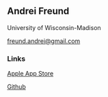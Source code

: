 ## Andrei Freund
University of Wisconsin-Madison

freund.andrei@gmail.com

### Links
[Apple App Store](https://apps.apple.com/us/developer/andrei-freund/id1202602155)

[Github](https://github.com/BUGSYTHEBEAN)

